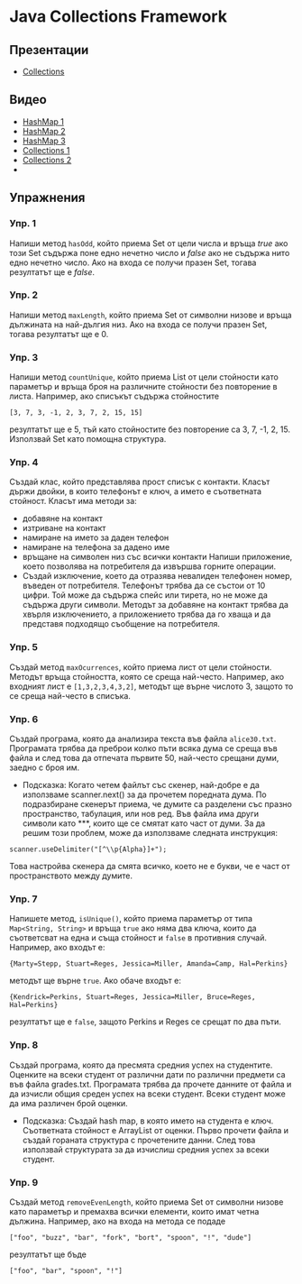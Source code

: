 # Java Collections Framework

## Презентации
* [Collections](https://docs.google.com/presentation/d/1jjp-6xAWcovXykKcF7qPjn5dm_xMp17fiK0QYj4yRTk/edit?usp=sharing)

## Видео
* [HashMap 1](https://youtu.be/OuqFFbmU_Bk)
* [HashMap 2](https://youtu.be/-RdCD43OZqM)
* [HashMap 3](https://youtu.be/kQU8U6i1a6U)
* [Collections 1](https://youtu.be/Q47v6WAF4po)
* [Collections 2](https://youtu.be/YqyRs8BROJo)
* 
## Упражнения

### Упр. 1
Напиши метод `hasOdd`, който приема Set от цели числа и връща *true* ако този Set съдържа поне едно нечетно число и *false* ако не съдържа нито едно нечетно число. Ако на входа се получи празен Set, тогава резултатът ще е *false*. 

### Упр. 2
Напиши метод `maxLength`, който приема Set от символни низове и връща дължината на най-дългия низ. Ако на входа се получи празен Set, тогава резултатът ще е 0. 

### Упр. 3
Напиши метод `countUnique`, който приема List от цели стойности като параметър и връща броя на различните стойности без повторение в листа. Например, ако списъкът съдържа стойностите 
```
[3, 7, 3, -1, 2, 3, 7, 2, 15, 15]
```
резултатът ще е 5, тъй като стойностите без повторение са 3, 7, -1, 2, 15. Използвай Set като помощна структура.

### Упр. 4
Създай клас, който представлява прост списък с контакти. Класът държи двойки, в които телефонът е ключ, а името е съответната стойност. Класът има методи за:
 * добавяне на контакт
 * изтриване на контакт
 * намиране на името за даден телефон
 * намиране на телефона за дадено име
 * връщане на символен низ със всички контакти
 Напиши приложение, което позволява на потребителя да извършва горните операции. 
 * Създай изключение, което да отразява невалиден телефонен номер, въведен от потребителя. Телефонът трябва да се състои от 10 цифри. Той може да съдържа спейс или тирета, но не може да съдържа други символи. Методът за добавяне на контакт трябва да хвърля изключението, а приложението трябва да го хваща и да представя подходящо съобщение на потребителя.

### Упр. 5
Създай метод `maxOcurrences`, който приема лист от цели стойности. Методът връща стойността, която се среща най-често. Например, ако входният лист е `[1,3,2,3,4,3,2]`, методът ще върне числото 3, защото то се среща най-често в списъка.

### Упр. 6
Създай програма, която да анализира текста във файла `alice30.txt`. Програмата трябва да преброи колко пъти всяка дума се среща във файла и след това да отпечата първите 50, най-често срещани думи, заедно с броя им. 
* Подсказка: Когато четем файлът със скенер, най-добре е да използваме scanner.next() за да прочетем поредната дума. По подразбиране скенерът приема, че думите са разделени със празно пространство, табулация, или нов ред. Във файла има други символи като ***, които ще се смятат като част от думи. За да решим този проблем, може да използваме следната инструкция:
```
scanner.useDelimiter("[^\\p{Alpha}]+");
```   
Това настройва скенера да смята всичко, което не е букви, че е част от пространството между думите. 

### Упр. 7
Напишете метод, `isUnique()`, който приема параметър от типа `Map<String, String>` и връща `true` ако няма два ключа, които да съответсват на една и съща стойност и `false` в противния случай. Например, ако входът е:
```
{Marty=Stepp, Stuart=Reges, Jessica=Miller, Amanda=Camp, Hal=Perkins}
``` 
методът ще върне `true`. Ако обаче входът е:
```
{Kendrick=Perkins, Stuart=Reges, Jessica=Miller, Bruce=Reges, Hal=Perkins}
```
резултатът ще е `false`, защото Perkins и Reges се срещат по два пъти. 

### Упр. 8
Създай програма, която да пресмята средния успех на студентите. Оценките на всеки студент от различни дати по различни предмети са във файла grades.txt. Програмата трябва да прочете данните от файла и да изчисли общия среден успех на всеки студент. Всеки студент може да има различен брой оценки.
* Подсказка: Създай hash map, в която името на студента е ключ. Съответната стойност е ArrayList от оценки. Първо прочети файла и създай гораната структура с прочетените данни. След това използвай структурата за да изчислиш средния успех за всеки студент.

### Упр. 9
Създай метод `removeEvenLength`, който приема Set от символни низове като параметър и премахва всички елементи, които имат четна дължина. Например, ако на входа на метода се подаде
```
["foo", "buzz", "bar", "fork", "bort", "spoon", "!", "dude"]
``` 
резултатът ще бъде
```
["foo", "bar", "spoon", "!"]
```
